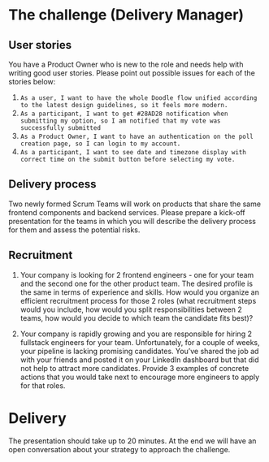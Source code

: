 # The challenge (Delivery Manager)
## User stories
You have a Product Owner who is new to the role and needs help with writing good user stories. Please point out possible issues for each of the stories below:
1. `As a user, I want to have the whole Doodle flow unified according to the latest design guidelines, so it feels more modern.`
2. `As a participant, I want to get #28AD28 notification when submitting my option, so I am notified that my vote was successfully submitted`
3. `As a Product Owner, I want to have an authentication on the poll creation page, so I can login to my account.`
4. `As a participant, I want to see date and timezone display with correct time on the submit button before selecting my vote.`
## Delivery process
Two newly formed Scrum Teams will work on products that share the same frontend components and backend services. Please prepare a kick-off presentation for the teams in which you will describe the delivery process for them and assess the potential risks.
## Recruitment
1. Your company is looking for 2 frontend engineers - one for your team and the second one for the other product team. The desired profile is the same in terms of experience and skills. How would you organize an efficient recruitment process for those 2 roles (what recruitment steps would you include, how would you split responsibilities between 2 teams, how would you decide to which team the candidate fits best)?

2. Your company is rapidly growing and you are responsible for hiring 2 fullstack engineers for your team. Unfortunately, for a couple of weeks, your pipeline is lacking promising candidates. You’ve shared the job ad with your friends and posted it on your LinkedIn dashboard but that did not help to attract more candidates. Provide 3 examples of concrete actions that you would take next to encourage more engineers to apply for that roles.
# Delivery

The presentation should take up to 20 minutes. At the end we will have an open conversation about your strategy to approach the challenge.
